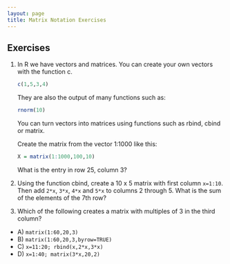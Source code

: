 ```yaml
---
layout: page
title: Matrix Notation Exercises
---
```



## Exercises

1. In R we have vectors and matrices. You can create your own vectors with the function c.

    
    ```r
    c(1,5,3,4)
    ```

    They are also the output of many functions such as:

    
    ```r
    rnorm(10)
    ```

    You can turn vectors into matrices using functions such as rbind, cbind or matrix.

    Create the matrix from the vector 1:1000 like this:

    
    ```r
    X = matrix(1:1000,100,10)
    ```

    What is the entry in row 25, column 3?



2. Using the function cbind, create a 10 x 5 matrix with first column `x=1:10`. Then add `2*x`, `3*x`, `4*x` and `5*x` to columns 2 through 5. What is the sum of the elements of the 7th row?



3. Which of the following creates a matrix with multiples of 3 in the third column?
  - A) `matrix(1:60,20,3)`
  - B) `matrix(1:60,20,3,byrow=TRUE)`
  - C) `x=11:20; rbind(x,2*x,3*x)`
  - D) `x=1:40; matrix(3*x,20,2)`




